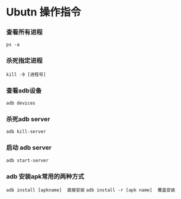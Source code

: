 # Ubutn 操作指令
### 查看所有进程
`ps -a`
### 杀死指定进程
`kill -9 [进程号]`
### 查看adb设备
`adb devices`
### 杀死adb server
`adb kill-server`
### 启动 adb server
`adb start-server`
### adb 安装apk常用的两种方式
`adb install [apkname]  直接安装`
`adb install -r [apk name]  覆盖安装`

